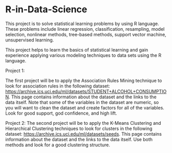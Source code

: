 # R-in-Data-Science
This project is to solve statistical learning problems by using R language. These problems include linear regression, classification, resampling, model selection, nonlinear methods, tree-based methods, support vector machine, unsupervised learning.

This project helps to learn the basics of statistical learning and gain experience applying various modeling techniques to data sets using the R language.


Project 1:

The first project will be to apply the Association Rules Mining technique to look for association rules in the following dataset: https://archive.ics.uci.edu/ml/datasets/STUDENT+ALCOHOL+CONSUMPTION. This page contains information about the dataset and the links to the data itself. Note that some of the variables in the dataset are numeric, so you will want to clean the dataset and create factors for all of the variables. Look for good support, god confidence, and high lift.


Project 2:
The second project will be to apply the K-Means Clustering and Hierarchical Clustering techniques to look for clusters in the following dataset: https://archive.ics.uci.edu/ml/datasets/seeds. This page contains information about the dataset and the links to the data itself. Use both methods and look for a good clustering structure.
